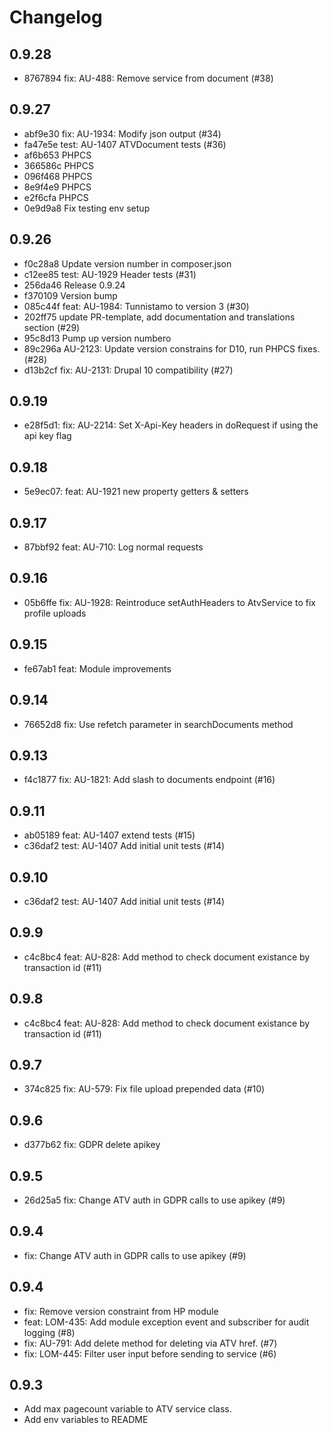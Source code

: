 # Changelog

## 0.9.28
- 8767894 fix: AU-488: Remove service from document (#38)

## 0.9.27
- abf9e30 fix: AU-1934: Modify json output (#34)
- fa47e5e test: AU-1407 ATVDocument tests (#36)
- af6b653 PHPCS
- 366586c PHPCS
- 096f468 PHPCS
- 8e9f4e9 PHPCS
- e2f6cfa PHPCS
- 0e9d9a8 Fix testing env setup

## 0.9.26
- f0c28a8 Update version number in composer.json
- c12ee85 test: AU-1929 Header tests (#31)
- 256da46 Release 0.9.24
- f370109 Version bump
- 085c44f feat: AU-1984: Tunnistamo to version 3 (#30)
- 202ff75 update PR-template, add documentation and translations section (#29)
- 95c8d13 Pump up version numbero
- 89c296a AU-2123: Update version constrains for D10, run PHPCS fixes. (#28)
- d13b2cf fix:  AU-2131: Drupal 10 compatibility (#27)

## 0.9.19
- e28f5d1: fix: AU-2214: Set X-Api-Key headers in doRequest if using the api key flag
## 0.9.18
- 5e9ec07: feat: AU-1921 new property getters & setters 
## 0.9.17
- 87bbf92 feat: AU-710: Log normal requests
## 0.9.16
- 05b6ffe fix: AU-1928: Reintroduce setAuthHeaders to AtvService to fix profile uploads

## 0.9.15
- fe67ab1 feat: Module improvements

## 0.9.14
- 76652d8 fix: Use refetch parameter in searchDocuments method

## 0.9.13
- f4c1877 fix: AU-1821: Add slash to documents endpoint (#16)

## 0.9.11
- ab05189 feat: AU-1407 extend tests (#15)
- c36daf2 test: AU-1407 Add initial unit tests (#14)

## 0.9.10
- c36daf2 test: AU-1407 Add initial unit tests (#14)

## 0.9.9
- c4c8bc4 feat: AU-828: Add method to check document existance by transaction id (#11)

## 0.9.8
- c4c8bc4 feat: AU-828: Add method to check document existance by transaction id (#11)

## 0.9.7
- 374c825 fix: AU-579: Fix file upload prepended data (#10)

## 0.9.6
- d377b62 fix: GDPR delete apikey

## 0.9.5
- 26d25a5 fix: Change ATV auth in GDPR calls to use apikey (#9)

## 0.9.4
- fix: Change ATV auth in GDPR calls to use apikey (#9)

## 0.9.4

- fix: Remove version constraint from HP module
- feat: LOM-435: Add module exception event and subscriber for audit logging (#8)
- fix: AU-791: Add delete method for deleting via ATV href. (#7)
- fix: LOM-445: Filter user input before sending to service (#6)

## 0.9.3
- Add max pagecount variable to ATV service class.
- Add env variables to README

